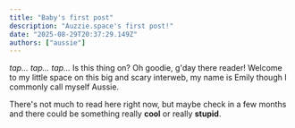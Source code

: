 ```yaml
---
title: "Baby's first post"
description: "Auzzie.space's first post!"
date: "2025-08-29T20:37:29.149Z"
authors: ["aussie"]
---
```


_tap..._ _tap..._ _tap..._ Is this thing on? Oh goodie, g'day there reader! Welcome to my little space on this big and scary interweb, my name is Emily though I commonly call myself Aussie.

There's not much to read here right now, but maybe check in a few months and there could be something really **cool** or really **stupid**.
